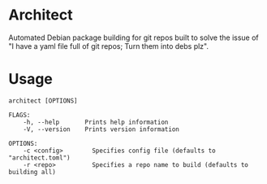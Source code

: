 # Architect

Automated Debian package building for git repos built to solve
the issue of "I have a yaml file full of git repos; Turn them into debs plz".

# Usage
```
architect [OPTIONS]

FLAGS:
    -h, --help       Prints help information
    -V, --version    Prints version information

OPTIONS:
    -c <config>        Specifies config file (defaults to "architect.toml")
    -r <repo>          Specifies a repo name to build (defaults to building all)
```
